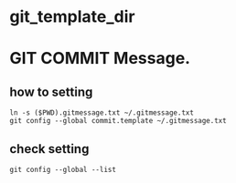 # git_template_dir

# GIT COMMIT Message.

## how to setting
```
ln -s ($PWD).gitmessage.txt ~/.gitmessage.txt
git config --global commit.template ~/.gitmessage.txt
```

## check setting
```
git config --global --list
```
